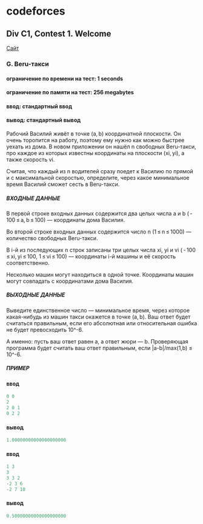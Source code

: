 ﻿# codeforces
## Div C1, Contest 1. Welcome ##

<p>
    <a href="https://codeforces.com/group/GlNprAEUfR/contest/256059/problem/G">Сайт</a>
</p>

### G. Beru-такси ###
#### ограничение по времени на тест: 1 seconds ####
#### ограничение по памяти на тест: 256 megabytes ####
#### ввод: стандартный ввод ####
#### вывод: стандартный вывод ####

Рабочий Василий живёт в точке (a, b) координатной плоскости. 
Он очень торопится на работу, поэтому ему нужно как можно быстрее уехать из дома. 
В новом приложении он нашёл n свободных Beru-такси, про каждое из которых известны координаты на плоскости (xi, yi), 
а также скорость vi.

Считая, что каждый из n водителей сразу поедет к Василию по прямой и с максимальной скоростью, 
определите, через какое минимальное время Василий сможет сесть в Beru-такси.

##### ВХОДНЫЕ ДАННЫЕ #####
В первой строке входных данных содержится два целых числа a и b ( - 100 ≤ a, b ≤ 100) — координаты дома Василия.

Во второй строке входных данных содержится число n (1 ≤ n ≤ 1000) — количество свободных Beru-такси.

В i-й из последующих n строк записаны три целых числа xi, yi и vi 
( - 100 ≤ xi, yi ≤ 100, 1 ≤ vi ≤ 100) — координаты i-й машины и её скорость соответственно.

Несколько машин могут находиться в одной точке. Координаты машин могут совпадать с координатами дома Василия.

##### ВЫХОДНЫЕ ДАННЫЕ #####
Выведите единственное число — минимальное время, 
через которое какая-нибудь из машин такси окажется в точке (a, b). 
Ваш ответ будет считаться правильным, если его абсолютная или относительная ошибка не будет превосходить 10^-6.

А именно: пусть ваш ответ равен a, а ответ жюри — b. 
Проверяющая программа будет считать ваш ответ правильным, если |a-b|/max(1,b) ≤ 10^-6.

##### ПРИМЕР #####
#### ввод ####
```c++
0 0
2
2 0 1
0 2 2
```
#### вывод ####
```c++
1.00000000000000000000
```

#### ввод ####
```c++
1 3
3
3 3 2
-2 3 6
-2 7 10
```
#### вывод ####
```c++
0.50000000000000000000
```
